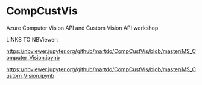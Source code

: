 # CompCustVis
Azure Computer Vision API and Custom Vision API workshop


LINKS TO NBViewer:

https://nbviewer.jupyter.org/github/martdo/CompCustVis/blob/master/MS_Computer_Vision.ipynb

https://nbviewer.jupyter.org/github/martdo/CompCustVis/blob/master/MS_Custom_Vision.ipynb

